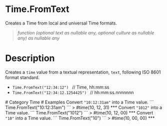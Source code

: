 ﻿# Time.FromText
Creates a Time from local and universal Time formats.
> _function (optional text as nullable any, optional culture as nullable any) as nullable any_
# Description 
Creates a <code>time</code> value from a textual representation, <code>text</code>, following ISO 8601 format standard.
  <ul>
   <li> <code>Time.FromText("12:34:12") </code> // Time, hh:mm:ss </li>
   <li> <code>Time.FromText("12:34:12.1254425") </code> // hh:mm:ss.nnnnnnn </li>
  </ul>
# Category 
Time
# Examples 
Convert <code>"10:12:31am"</code> into a Time value.
```
Time.FromText("10:12:31am")
```
> #time(10, 12, 31)
***
Convert <code>"1012"</code> into a Time value.
```
Time.FromText("1012")
```
> #time(10, 12, 00)
***
Convert <code>"10"</code> into a Time value.
```
Time.FromText("10")
```
> #time(10, 00, 00)
***
